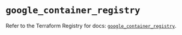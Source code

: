 # `google_container_registry`

Refer to the Terraform Registry for docs: [`google_container_registry`](https://registry.terraform.io/providers/hashicorp/google/5.40.0/docs/resources/container_registry).
